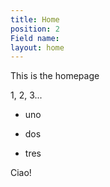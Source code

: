 ```yaml
---
title: Home
position: 2
Field name: 
layout: home
---
```


This is the homepage

1, 2, 3...

* uno

* dos

* tres

Ciao!